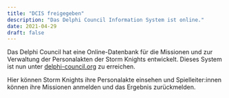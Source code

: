 ```yaml
---
title: "DCIS freigegeben"
description: "Das Delphi Council Information System ist online."
date: 2021-04-29
draft: false
---
```


Das Delphi Council hat eine Online-Datenbank für die Missionen und zur
Verwaltung der Personalakten der Storm Knights entwickelt. Dieses System ist
nun unter [delphi-council.org](https://www.delphi-council.org) zu erreichen.

Hier können Storm Knights ihre Personalakte einsehen und Spielleiter:innen
können ihre Missionen anmelden und das Ergebnis zurückmelden.

